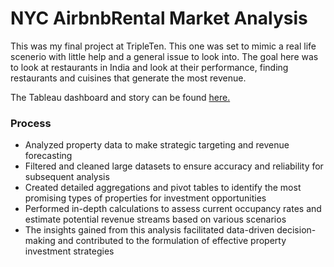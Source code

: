 # NYC AirbnbRental Market Analysis
This was my final project at TripleTen. This one was set to mimic a real life scenerio with little help and a general issue to look into.
The goal here was to look at restaurants in India and look at their performance, finding restaurants and cuisines that generate the 
most revenue.

The Tableau dashboard and story can be found [here.](https://public.tableau.com/app/profile/zach.dominic/viz/FinalProject_17223362773580/RevenueDashboard)

### Process
* Analyzed property data to make strategic targeting and revenue forecasting
* Filtered and cleaned large datasets to ensure accuracy and reliability for subsequent analysis
* Created detailed aggregations and pivot tables to identify the most promising types of properties for investment opportunities
* Performed in-depth calculations to assess current occupancy rates and estimate potential revenue streams based on various scenarios
* The insights gained from this analysis facilitated data-driven decision-making and contributed to the formulation of effective property investment strategies
